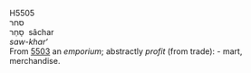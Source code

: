 <body>
  <p>H5505<br>  סחר  <br> סָחַר  ‎  sâchar  <br><i>saw-khar‘ </i><br>From <a href="h5503.htm">5503</a>  an <i>emporium</i>; abstractly <i>profit</i> (from trade): - mart, merchandise.<br></p>
 </body>